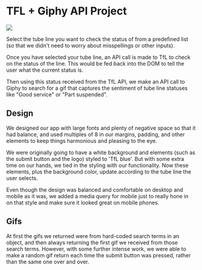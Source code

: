 # TFL + Giphy API Project

![](https://media.giphy.com/media/4SAw7TBKJPX3y/giphy.gif)

Select the tube line you want to check the status of from a predefined list (so that we didn't need to worry about misspellings or other inputs).

Once you have selected your tube line, an API call is made to TfL to check on the status of the line. This would be fed back into the DOM to tell the user what the current status is.

Then using this status received from the TfL API, we make an API call to Giphy to search for a gif that captures the sentiment of tube line statuses like "Good service" or "Part suspended".

## Design

We designed our app with large fonts and plenty of negative space so that it had balance, and used multiples of 8 in our margins, padding, and other elements to keep things harmonious and pleasing to the eye.

We were originally going to have a white background and elements (such as the submit button and the logo) styled to 'TfL blue'. But with some extra time on our hands, we tied in the styling with our functionality. Now these elements, plus the background color, update according to the tube line the user selects.

Even though the design was balanced and comfortable on desktop and mobile as it was, we added a media query for mobile just to really hone in on that style and make sure it looked great on mobile phones.

## Gifs

At first the gifs we returned were from hard-coded search terms in an object, and then always returning the first gif we received from those search terms. However, with some further intense work, we were able to make a random gif return each time the submit button was pressed, rather than the same one over and over.
